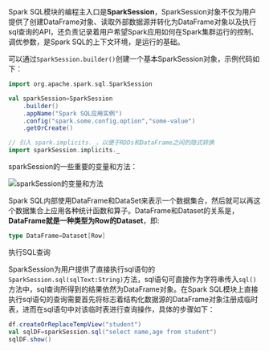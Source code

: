 Spark SQL模块的编程主入口是**SparkSession**，SparkSession对象不仅为用户提供了创建DataFrame对象、读取外部数据源并转化为DataFrame对象以及执行sql查询的API，还负责记录着用户希望Spark应用如何在Spark集群运行的控制、调优参数，是Spark SQL的上下文环境，是运行的基础。

可以通过`SparkSession.builder()`创建一个基本SparkSession对象，示例代码如下：

```scala
import org.apache.spark.sql.SparkSession

val sparkSession=SparkSession
    .builder()
    .appName("Spark SQL应用实例")
    .config("spark.some.config.option","some-value")
    .getOrCreate()

// 引入 spark.implicits._，以便于RDDs和DataFrame之间的隐式转换
import sparkSession.implicits._
```

sparkSession的一些重要的变量和方法：

![sparkSession的变量和方法](https://gitee.com/superzchao/GraphBed/raw/master/1576825462_20191220150412570_4950.png)

Spark SQL内部使用DataFrame和DataSet来表示一个数据集合，然后就可以再这个数据集合上应用各种统计函数和算子。DataFrame和Dataset的关系是，**DataFrame就是一种类型为Row的Dataset**，即:

```scala
type DataFrame=Dataset[Row]
```


执行SQL查询

SparkSession为用户提供了直接执行sql语句的`SparkSession.sql(sqlText:String)`方法，sql语句可直接作为字符串传入`sql()`方法中，sql查询所得到的结果依然为DataFrame对象。在Spark SQL模块上直接执行sql语句的查询需要首先将标志着结构化数据源的DataFrame对象注册成临时表，进而在sql语句中对该临时表进行查询操作，具体的步骤如下：

```scala
df.createOrReplaceTempView("student")
val sqlDF=sparkSession.sql("select name,age from student")
sqlDF.show()
```

